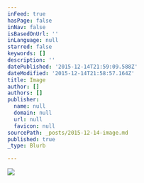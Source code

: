 ```yaml
---
inFeed: true
hasPage: false
inNav: false
isBasedOnUrl: ''
inLanguage: null
starred: false
keywords: []
description: ''
datePublished: '2015-12-14T21:59:09.588Z'
dateModified: '2015-12-14T21:58:57.164Z'
title: Image
author: []
authors: []
publisher:
  name: null
  domain: null
  url: null
  favicon: null
sourcePath: _posts/2015-12-14-image.md
published: true
_type: Blurb

---
```

![](https://the-grid-user-content.s3-us-west-2.amazonaws.com/aa7e8be3-dec4-42b1-813c-f022b9d2f747.jpg)